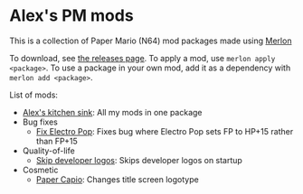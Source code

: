 # Alex's PM mods

This is a collection of Paper Mario (N64) mod packages made using [Merlon][merlon]

To download, see [the releases page][releases]. To apply a mod, use `merlon apply <package>`. To use a package in your own mod, add it as a dependency with `merlon add <package>`.

List of mods:

- [Alex's kitchen sink](kitchen-sink): All my mods in one package
- Bug fixes
    - [Fix Electro Pop](fix-electro-pop): Fixes bug where Electro Pop sets FP to HP+15 rather than FP+15
- Quality-of-life
    - [Skip developer logos](skip-developer-logos): Skips developer logos on startup
- Cosmetic
    - [Paper Capio](paper-capio): Changes title screen logotype

[merlon]: https://github.com/nanaian/merlon
[releases]: https://github.com/nanaian/skip-intro-logos/releases
